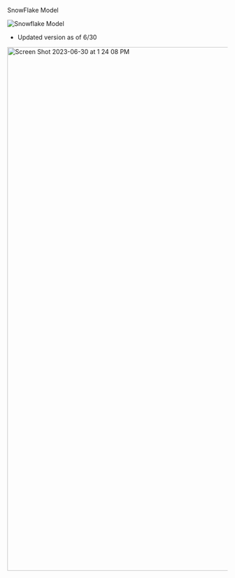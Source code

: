 SnowFlake Model

![Snowflake Model](https://github.com/Kabigrg/Box-office-movies/assets/121984189/df7ad0f8-f198-4cd4-b39d-307b4707c40c)


- Updated version as of 6/30
<img width="1196" alt="Screen Shot 2023-06-30 at 1 24 08 PM" src="https://github.com/Kabigrg/Box-office-movies/assets/121898329/a5104255-a952-4e78-bad2-676362821dad">
